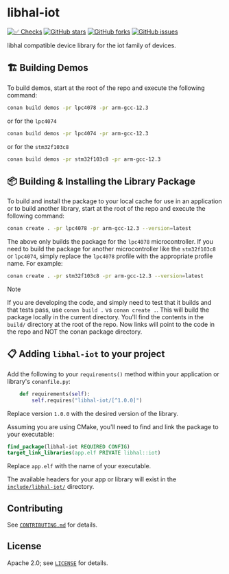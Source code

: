 # libhal-iot

[![✅ Checks](https://github.com/libhal/libhal-iot/actions/workflows/ci.yml/badge.svg)](https://github.com/libhal/libhal-iot/actions/workflows/ci.yml)
[![GitHub stars](https://img.shields.io/github/stars/libhal/libhal-iot.svg)](https://github.com/libhal/libhal-iot/stargazers)
[![GitHub forks](https://img.shields.io/github/forks/libhal/libhal-iot.svg)](https://github.com/libhal/libhal-iot/network)
[![GitHub issues](https://img.shields.io/github/issues/libhal/libhal-iot.svg)](https://github.com/libhal/libhal-iot/issues)

libhal compatible device library for the iot family of devices.

## 🏗️ Building Demos

To build demos, start at the root of the repo and execute the following command:

```bash
conan build demos -pr lpc4078 -pr arm-gcc-12.3
```

or for the `lpc4074`

```bash
conan build demos -pr lpc4074 -pr arm-gcc-12.3
```

or for the `stm32f103c8`

```bash
conan build demos -pr stm32f103c8 -pr arm-gcc-12.3
```

## 📦 Building & Installing the Library Package

To build and install the package to your local cache for use in an application or to build another library, start at the root of the repo and execute the following command:

```bash
conan create . -pr lpc4078 -pr arm-gcc-12.3 --version=latest
```

The above only builds the package for the `lpc4078` microcontroller. If you need to build the package for another microcontroller like the `stm32f103c8` or `lpc4074`, simply replace the `lpc4078` profile with the appropriate profile name. For example:

```bash
conan create . -pr stm32f103c8 -pr arm-gcc-12.3 --version=latest
```

> [!NOTE]
> If you are developing the code, and simply need to test that it builds and
> that tests pass, use `conan build .` vs `conan create .`. This will build the
> package locally in the current directory. You'll find the contents in the
> `build/` directory at the root of the repo. Now links will point to the code
> in the repo and NOT the conan package directory.

## 📋 Adding `libhal-iot` to your project

Add the following to your `requirements()` method within your application or
library's `conanfile.py`:

```python
    def requirements(self):
        self.requires("libhal-iot/[^1.0.0]")
```

Replace version `1.0.0` with the desired version of the library.

Assuming you are using CMake, you'll need to find and link the package to your
executable:

```cmake
find_package(libhal-iot REQUIRED CONFIG)
target_link_libraries(app.elf PRIVATE libhal::iot)
```

Replace `app.elf` with the name of your executable.

The available headers for your app or library will exist in the
[`include/libhal-iot/`](./include/libhal-iot) directory.

## Contributing

See [`CONTRIBUTING.md`](CONTRIBUTING.md) for details.

## License

Apache 2.0; see [`LICENSE`](LICENSE) for details.
